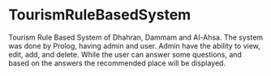 # TourismRuleBasedSystem
Tourism Rule Based System of Dhahran, Dammam and Al-Ahsa. The system was done by Prolog, having admin and user. Admin have the ability to view, edit, add, and delete. While the user can answer some questions, and based on the answers the recommended place will be displayed. 
